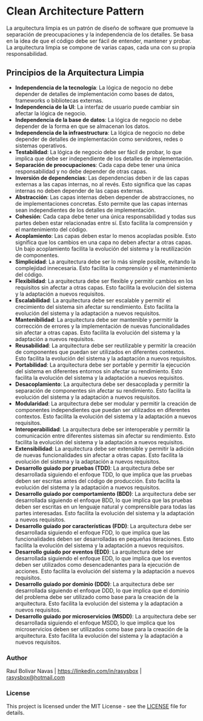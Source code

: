 # Clean Architecture Pattern 

La arquitectura limpia es un patrón de diseño de software que promueve la separación de preocupaciones y la independencia de los detalles. Se basa en la idea de que el código debe ser fácil de entender, mantener y probar. La arquitectura limpia se compone de varias capas, cada una con su propia responsabilidad.

## Principios de la Arquitectura Limpia

- **Independencia de la tecnología**: La lógica de negocio no debe depender de detalles de implementación como bases de datos, frameworks o bibliotecas externas.
- **Independencia de la UI**: La interfaz de usuario puede cambiar sin afectar la lógica de negocio.
- **Independencia de la base de datos**: La lógica de negocio no debe depender de la forma en que se almacenan los datos.
- **Independencia de la infraestructura**: La lógica de negocio no debe depender de detalles de implementación como servidores, redes o sistemas operativos.
- **Testabilidad**: La lógica de negocio debe ser fácil de probar, lo que implica que debe ser independiente de los detalles de implementación.
- **Separación de preocupaciones**: Cada capa debe tener una única responsabilidad y no debe depender de otras capas.
- **Inversión de dependencias**: Las dependencias deben ir de las capas externas a las capas internas, no al revés. Esto significa que las capas internas no deben depender de las capas externas.
- **Abstracción**: Las capas internas deben depender de abstracciones, no de implementaciones concretas. Esto permite que las capas internas sean independientes de los detalles de implementación.
- **Cohesión**: Cada capa debe tener una única responsabilidad y todas sus partes deben estar relacionadas entre sí. Esto facilita la comprensión y el mantenimiento del código.
- **Acoplamiento**: Las capas deben estar lo menos acopladas posible. Esto significa que los cambios en una capa no deben afectar a otras capas. Un bajo acoplamiento facilita la evolución del sistema y la reutilización de componentes.
- **Simplicidad**: La arquitectura debe ser lo más simple posible, evitando la complejidad innecesaria. Esto facilita la comprensión y el mantenimiento del código.
- **Flexibilidad**: La arquitectura debe ser flexible y permitir cambios en los requisitos sin afectar a otras capas. Esto facilita la evolución del sistema y la adaptación a nuevos requisitos.
- **Escalabilidad**: La arquitectura debe ser escalable y permitir el crecimiento del sistema sin afectar su rendimiento. Esto facilita la evolución del sistema y la adaptación a nuevos requisitos.
- **Mantenibilidad**: La arquitectura debe ser mantenible y permitir la corrección de errores y la implementación de nuevas funcionalidades sin afectar a otras capas. Esto facilita la evolución del sistema y la adaptación a nuevos requisitos.
- **Reusabilidad**: La arquitectura debe ser reutilizable y permitir la creación de componentes que puedan ser utilizados en diferentes contextos. Esto facilita la evolución del sistema y la adaptación a nuevos requisitos.
- **Portabilidad**: La arquitectura debe ser portable y permitir la ejecución del sistema en diferentes entornos sin afectar su rendimiento. Esto facilita la evolución del sistema y la adaptación a nuevos requisitos.
- **Desacoplamiento**: La arquitectura debe ser desacoplada y permitir la separación de componentes sin afectar su rendimiento. Esto facilita la evolución del sistema y la adaptación a nuevos requisitos.
- **Modularidad**: La arquitectura debe ser modular y permitir la creación de componentes independientes que puedan ser utilizados en diferentes contextos. Esto facilita la evolución del sistema y la adaptación a nuevos requisitos.
- **Interoperabilidad**: La arquitectura debe ser interoperable y permitir la comunicación entre diferentes sistemas sin afectar su rendimiento. Esto facilita la evolución del sistema y la adaptación a nuevos requisitos.
- **Extensibilidad**: La arquitectura debe ser extensible y permitir la adición de nuevas funcionalidades sin afectar a otras capas. Esto facilita la evolución del sistema y la adaptación a nuevos requisitos.
- **Desarrollo guiado por pruebas (TDD)**: La arquitectura debe ser desarrollada siguiendo el enfoque TDD, lo que implica que las pruebas deben ser escritas antes del código de producción. Esto facilita la evolución del sistema y la adaptación a nuevos requisitos.
- **Desarrollo guiado por comportamiento (BDD)**: La arquitectura debe ser desarrollada siguiendo el enfoque BDD, lo que implica que las pruebas deben ser escritas en un lenguaje natural y comprensible para todas las partes interesadas. Esto facilita la evolución del sistema y la adaptación a nuevos requisitos.
- **Desarrollo guiado por características (FDD)**: La arquitectura debe ser desarrollada siguiendo el enfoque FDD, lo que implica que las funcionalidades deben ser desarrolladas en pequeñas iteraciones. Esto facilita la evolución del sistema y la adaptación a nuevos requisitos.
- **Desarrollo guiado por eventos (EDD)**: La arquitectura debe ser desarrollada siguiendo el enfoque EDD, lo que implica que los eventos deben ser utilizados como desencadenantes para la ejecución de acciones. Esto facilita la evolución del sistema y la adaptación a nuevos requisitos.
- **Desarrollo guiado por dominio (DDD)**: La arquitectura debe ser desarrollada siguiendo el enfoque DDD, lo que implica que el dominio del problema debe ser utilizado como base para la creación de la arquitectura. Esto facilita la evolución del sistema y la adaptación a nuevos requisitos.
- **Desarrollo guiado por microservicios (MSDD)**: La arquitectura debe ser desarrollada siguiendo el enfoque MSDD, lo que implica que los microservicios deben ser utilizados como base para la creación de la arquitectura. Esto facilita la evolución del sistema y la adaptación a nuevos requisitos.

### Author

Raul Bolivar Navas | https://linkedin.com/in/rasysbox | rasysbox@hotmail.com

### License

This project is licensed under the MIT License - see the [LICENSE](LICENSE) file for details.



